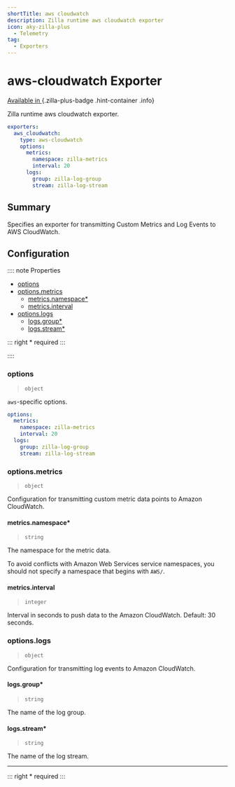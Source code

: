 ```yaml
---
shortTitle: aws cloudwatch
description: Zilla runtime aws cloudwatch exporter
icon: aky-zilla-plus
  - Telemetry
tag:
  - Exporters
---
```


# aws-cloudwatch Exporter

[Available in <ZillaPlus/>](https://www.aklivity.io/products/zilla-plus)
{.zilla-plus-badge .hint-container .info}

Zilla runtime aws cloudwatch exporter.

```yaml {3}
exporters:
  aws_cloudwatch:
    type: aws-cloudwatch
    options:
      metrics:
        namespace: zilla-metrics
        interval: 20
      logs:
        group: zilla-log-group
        stream: zilla-log-stream
```

## Summary

Specifies an exporter for transmitting Custom Metrics and Log Events to AWS CloudWatch.

## Configuration

:::: note Properties

- [options](#options)
- [options.metrics](#options-metrics)
  - [metrics.namespace\*](#metrics-namespace)
  - [metrics.interval](#metrics-interval)
- [options.logs](#options-logs)
  - [logs.group\*](#logs-group)
  - [logs.stream\*](#logs-stream)

::: right
\* required
:::

::::

### options

> `object`

`aws`-specific options.

```yaml
options:
  metrics:
    namespace: zilla-metrics
    interval: 20
  logs:
    group: zilla-log-group
    stream: zilla-log-stream
```

### options.metrics

> `object`

Configuration for transmitting custom metric data points to Amazon CloudWatch.

#### metrics.namespace\*

> `string`

The namespace for the metric data.

To avoid conflicts with Amazon Web Services service namespaces, you should not specify a namespace that begins with `AWS/`.

#### metrics.interval

> `integer`

Interval in seconds to push data to the Amazon CloudWatch. Default: 30 seconds.

### options.logs

> `object`

Configuration for transmitting log events to Amazon CloudWatch.

#### logs.group\*

> `string`

The name of the log group.

#### logs.stream\*

> `string`

The name of the log stream.

---

::: right
\* required
:::
